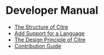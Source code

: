 # Developer Manual

- [The Structure of Citre](the-structure-of-citre.md)
- [Add Support for a Language](add-support-for-a-language.md)
- [The Design Principle of Citre](design-principle.md)
- [Contribution Guide](contribution-guide.md)
